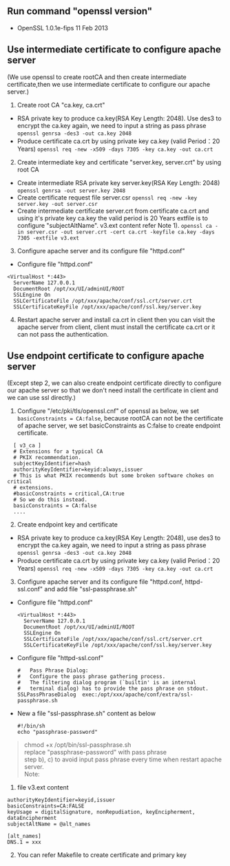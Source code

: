 ## Run command "openssl version"
- OpenSSL 1.0.1e-fips 11 Feb 2013
## Use intermediate certificate to configure apache server
(We use openssl to create rootCA and then create intermediate certificate,then we use intermediate certificate to configure our apache server.)
1. Create root CA "ca.key, ca.crt"
- RSA private key to produce ca.key(RSA Key Length: 2048). Use des3 to encrypt the ca.key again, we need to input a string as pass phrase  
`openssl genrsa -des3 -out ca.key 2048` 
- Produce certificate ca.crt by using private key ca.key (valid Period：20 Years)
`openssl req -new -x509 -days 7305 -key ca.key -out ca.crt`
2. Create intermediate key and certificate "server.key, server.crt" by using root CA
- Create intermediate RSA private key server.key(RSA Key Length: 2048)
`openssl genrsa -out server.key 2048`
- Create certificate request file server.csr
`openssl req -new -key server.key -out server.csr`
- Create intermediate certificate server.crt from certificate ca.crt 
and using it's private key ca.key the valid period is 20 Years extfile is 
to configure "subjectAltName". v3.ext content refer Note 1).
`openssl ca -in server.csr -out server.crt -cert ca.crt -keyfile ca.key -days 7305 -extfile v3.ext`
3. Configure apache server and its configure file "httpd.conf"
- Configure file "httpd.conf"
```
<VirtualHost *:443>
  ServerName 127.0.0.1
  DocumentRoot /opt/xx/UI/adminUI/ROOT
  SSLEngine On
  SSLCertificateFile /opt/xxx/apache/conf/ssl.crt/server.crt
  SSLCertificateKeyFile /opt/xxx/apache/conf/ssl.key/server.key
```  
4. Restart apache server and install ca.crt in client then you can visit the apache server from client, client must install the certificate ca.crt or it can not pass the authentication.
           
## Use endpoint certificate to configure apache server
(Except step 2, we can also create endpoint certificate directly to configure our apache server so that we don't need install the certificate in client and we can use ssl directly.)
1. Configure "/etc/pki/tls/openssl.cnf" of openssl as below, we set `basicConstraints = CA:false`, because rootCA can not be the certificate of apache server, we set basicConstraints as C:false to create endpoint certificate.
```
  [ v3_ca ]
  # Extensions for a typical CA
  # PKIX recommendation.
  subjectKeyIdentifier=hash
  authorityKeyIdentifier=keyid:always,issuer
  # This is what PKIX recommends but some broken software chokes on critical
  # extensions.
  #basicConstraints = critical,CA:true
  # So we do this instead.
  basicConstraints = CA:false
  ....

```
2. Create endpoint key and certificate
- RSA private key to produce ca.key(RSA Key Length: 2048), use des3 to encrypt the ca.key again, we need to input a string as pass phrase
`openssl genrsa -des3 -out ca.key 2048` 
- Produce certificate ca.crt by using private key ca.key (valid Period：20 Years)
`openssl req -new -x509 -days 7305 -key ca.key -out ca.crt`
3. Configure apache server and its configure file "httpd.conf, httpd-ssl.conf" and add file "ssl-passphrase.sh"
- Configure file "httpd.conf"
  ```
  <VirtualHost *:443>
    ServerName 127.0.0.1
    DocumentRoot /opt/xx/UI/adminUI/ROOT
    SSLEngine On
    SSLCertificateFile /opt/xxx/apache/conf/ssl.crt/server.crt
    SSLCertificateKeyFile /opt/xxx/apache/conf/ssl.key/server.key
  ```
- Configure file "httpd-ssl.conf"
  ```
  #   Pass Phrase Dialog:
  #   Configure the pass phrase gathering process.
  #   The filtering dialog program (`builtin' is an internal
  #   terminal dialog) has to provide the pass phrase on stdout.
  SSLPassPhraseDialog  exec:/opt/xxx/apache/conf/extra/ssl-passphrase.sh
  ```
- New a file "ssl-passphrase.sh" content as below
  ```
  #!/bin/sh
  echo "passphrase-password"
  ```
> chmod +x /opt/bin/ssl-passphrase.sh  
> replace "passphrase-password" with pass phrase  
> step b), c) to avoid input pass phrase every time when restart apache server.  
> Note: 
1. file v3.ext content
  ```
  authorityKeyIdentifier=keyid,issuer
  basicConstraints=CA:FALSE
  keyUsage = digitalSignature, nonRepudiation, keyEncipherment, dataEncipherment
  subjectAltName = @alt_names

  [alt_names]
  DNS.1 = xxx
  ```
2. You can refer Makefile to create certificate and primary key
